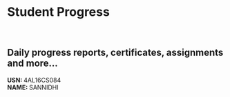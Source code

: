 # Student Progress
<br>

## Daily progress reports, certificates, assignments and more...

<b> USN: </b> 4AL16CS084   <br>
<b> NAME: </b>  SANNIDHI   <br>


